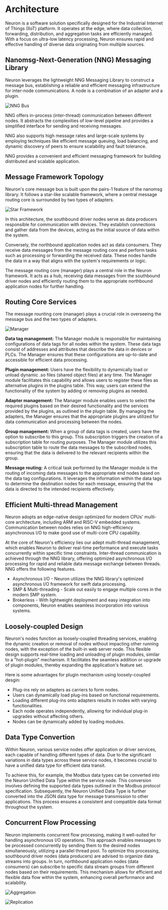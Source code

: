 # Architecture

Neuron is a software solution specifically designed for the Industrial Internet of Things (IIoT) platform. It operates at the edge, where data collection, forwarding, distribution, and aggregation tasks are efficiently managed. With a focus on ultra-low latency processing, Neuron ensures rapid and effective handling of diverse data originating from multiple sources.

## Nanomsg-Next-Generation (NNG) Messaging Library

Neuron leverages the lightweight NNG Messaging Library to construct a message bus, establishing a reliable and efficient messaging infrastructure for inter-node communications. A node is a combination of an adapter and a plugin.

![NNG Bus](./assets/nng.png)

NNG offers in-process (inter-thread) communication between different nodes. It abstracts the complexities of low-level pipeline and provides a simplified interface for sending and receiving messages.

NNG also supports high message rates and large-scale systems by employing techniques like efficient message queuing, load balancing, and dynamic discovery of peers to ensure scalability and fault tolerance.

NNG provides a convenient and efficient messaging framework for building distributed and scalable application.

## Message Framework Topology

Neuron's core message bus is built upon the pairs-1 feature of the nanomsg library. It follows a star-like scalable framework, where a central message routing core is surrounded by two types of adapters.

![Star Framework](./assets/topology.png)

In this architecture, the southbound driver nodes serve as data producers responsible for communication with devices. They establish connections and gather data from the devices, acting as the initial source of data within the system.

Conversely, the northbound application nodes act as data consumers. They receive data messages from the message routing core and perform tasks such as processing or forwarding the received data. These nodes handle the data in a way that aligns with the system's requirements or logic.

The message routing core (manager) plays a central role in the Neuron framework. It acts as a hub, receiving data messages from the southbound driver nodes and efficiently routing them to the appropriate northbound application nodes for further handling.

## Routing Core Services

The message rounting core (manager) plays a crucial role in overseeing the message bus and the two types of adapters.

![Manager](./assets/manager.png)

<b>Data tag management:</b> The Manager module is responsible for maintaining configurations of data tags for all nodes within the system. These data tags consist of addresses and attributes that describe the data in devices or PLCs. The Manager ensures that these configurations are up-to-date and accessible for efficient data processing.

<b>Plugin management:</b> Users have the flexibility to dynamically load or unload dynamic .so files (shared object files) at any time. The Manager module facilitates this capability and allows users to register these files as alternative plugins in the plugins table. This way, users can extend the functionality of the system by adding or removing plugins as needed.

<b>Adapter management:</b> The Manager module enables users to select the required plugins based on their desired functionality and the services provided by the plugins, as outlined in the plugin table. By managing the adapters, the Manager ensures that the appropriate plugins are utilized for data communication and processing between the nodes.

<b>Group management:</b> When a group of data tags is created, users have the option to subscribe to this group. This subscription triggers the creation of a subscription table for routing purposes. The Manager module utilizes this subscription table to route the data messages to the subscribed nodes, ensuring that the data is delivered to the relevant recipients within the group.

<b>Message routing:</b> A critical task performed by the Manager module is the routing of incoming data messages to the appropriate end nodes based on the data tag configurations. It leverages the information within the data tags to determine the destination nodes for each message, ensuring that the data is directed to the intended recipients effectively.

## Efficient Multi-thread Management

Neuron adopts an edge-native design optimized for modern CPUs' multi-core architecture, including ARM and RISC-V embedded systems. Communication between nodes relies on NNG high-efficiency asynchronous I/O to make good use of multi-core CPU capability. 

At the core of Neuron's efficiency lies our adept multi-thread management, which enables Neuron to deliver real-time performance and execute tasks concurrently within specific time constraints. Inter-thread communication is achieved through the NNG library, offering optimized asynchronous I/O processing for rapid and reliable data message exchange between threads. NNG offers the following features.

* Asynchronous I/O - Neuron utilizes the NNG library's optimized asynchronous I/O framework for swift data processing.
* SMP & Multi-threading - Scale out easily to engage multiple cores in the modern SMP system.
* Brokerless - With lightweight deployment and easy integration into components, Neuron enables seamless incorporation into various systems.

## Loosely-coupled Design

Neuron's nodes function as loosely-coupled threading services, enabling the dynamic creation or removal of nodes without impacting other running nodes, with the exception of the built-in web server node. This flexible design supports real-time loading and unloading of plugin modules, similar to a "hot-plugin" mechanism. It facilitates the seamless addition or upgrade of plugin modules, thereby expanding the application's feature set.

Here is some advantages for plugin mechanism using loosely-coupled desgin:

* Plug-ins rely on adapters as carriers to form nodes.
* Users can dynamically load plug-ins based on functional requirements.
* Loading different plug-ins onto adapters results in nodes with varying functionalities.
* Each node operates independently, allowing for individual plug-in upgrades without affecting others.
* Nodes can be dynamically added by loading modules.

## Data Type Convertion

Within Neuron, various service nodes offer application or driver services, each capable of handling different types of data. Due to the significant variations in data types across these service nodes, it becomes crucial to have a unified data type for efficient data transit.

To achieve this, for example, the Modbus data types can be converted into the Neuron Unified Data Type within the service node. This conversion involves defining the supported data types outlined in the Modbus protocol specification. Subsequently, the Neuron Unified Data Type is further converted into the JSON data type for message transmission to other applications. This process ensures a consistent and compatible data format throughout the system.

## Concurrent Flow Processing

Neuron implements concurrent flow processing, making it well-suited for handling asynchronous I/O operations. This approach enables messages to be processed concurrently by sending them to the desired nodes simultaneously, utilizing a parallel thread pool. To optimize this processing, southbound driver nodes (data producers) are advised to organize data streams into groups. In turn, northbound application nodes (data consumers) can subscribe to specific data stream groups from different nodes based on their requirements. This mechanism allows for efficient and flexible data flow within the system, enhancing overall performance and scalability.

![Aggregation](./assets/aggregation.png)

![Replication](./assets/replication.png)

